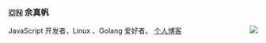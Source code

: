### :cn: 余真帆
<img align="right" src="https://github-readme-stats.vercel.app/api?username=fanerge&show_icons=true&icon_color=0366d6&text_color=24292e&bg_color=ffffff&hide_title=true" />

JavaScript 开发者，Linux 、Golang 爱好者。
<a href="https://fanerge.github.io/" target="_blank">个人博客</a>
